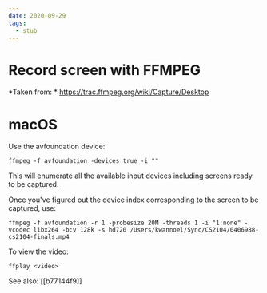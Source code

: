 ```yaml
---
date: 2020-09-29
tags: 
  - stub
---
```


# Record screen with FFMPEG

*Taken from: * https://trac.ffmpeg.org/wiki/Capture/Desktop

# macOS

Use the avfoundation device:

```
ffmpeg -f avfoundation -devices true -i ""
```

This will enumerate all the available input devices including screens ready to be captured.

Once you've figured out the device index corresponding to the screen to be captured, use:

```
ffmpeg -f avfoundation -r 1 -probesize 20M -threads 1 -i "1:none" -vcodec libx264 -b:v 128k -s hd720 /Users/kwannoel/Sync/CS2104/0406988-cs2104-finals.mp4
```

To view the video:

```
ffplay <video>
```

See also:
[[b77144f9]]
